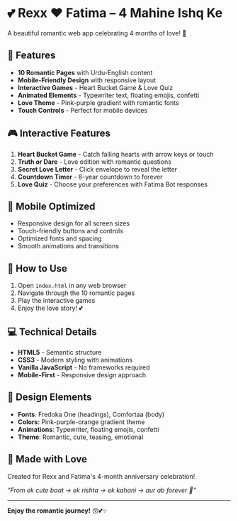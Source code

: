 # 💕 Rexx ❤️ Fatima – 4 Mahine Ishq Ke

A beautiful romantic web app celebrating 4 months of love! 💖

## 🌟 Features

- **10 Romantic Pages** with Urdu-English content
- **Mobile-Friendly Design** with responsive layout
- **Interactive Games** - Heart Bucket Game & Love Quiz
- **Animated Elements** - Typewriter text, floating emojis, confetti
- **Love Theme** - Pink-purple gradient with romantic fonts
- **Touch Controls** - Perfect for mobile devices

## 🎮 Interactive Features

1. **Heart Bucket Game** - Catch falling hearts with arrow keys or touch
2. **Truth or Dare** - Love edition with romantic questions
3. **Secret Love Letter** - Click envelope to reveal the letter
4. **Countdown Timer** - 8-year countdown to forever
5. **Love Quiz** - Choose your preferences with Fatima Bot responses

## 📱 Mobile Optimized

- Responsive design for all screen sizes
- Touch-friendly buttons and controls
- Optimized fonts and spacing
- Smooth animations and transitions

## 🚀 How to Use

1. Open `index.html` in any web browser
2. Navigate through the 10 romantic pages
3. Play the interactive games
4. Enjoy the love story! 💕

## 💻 Technical Details

- **HTML5** - Semantic structure
- **CSS3** - Modern styling with animations
- **Vanilla JavaScript** - No frameworks required
- **Mobile-First** - Responsive design approach

## 🎨 Design Elements

- **Fonts**: Fredoka One (headings), Comfortaa (body)
- **Colors**: Pink-purple-orange gradient theme
- **Animations**: Typewriter, floating emojis, confetti
- **Theme**: Romantic, cute, teasing, emotional

## 💖 Made with Love

Created for Rexx and Fatima's 4-month anniversary celebration! 

*"From ek cute baat → ek rishta → ek kahani → aur ab forever 💞"*

---

**Enjoy the romantic journey!** 😚💕✨
